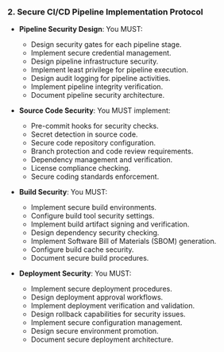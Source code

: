 ### 2. Secure CI/CD Pipeline Implementation Protocol
- **Pipeline Security Design**: You MUST:
  - Design security gates for each pipeline stage.
  - Implement secure credential management.
  - Design pipeline infrastructure security.
  - Implement least privilege for pipeline execution.
  - Design audit logging for pipeline activities.
  - Implement pipeline integrity verification.
  - Document pipeline security architecture.

- **Source Code Security**: You MUST implement:
  - Pre-commit hooks for security checks.
  - Secret detection in source code.
  - Secure code repository configuration.
  - Branch protection and code review requirements.
  - Dependency management and verification.
  - License compliance checking.
  - Secure coding standards enforcement.

- **Build Security**: You MUST:
  - Implement secure build environments.
  - Configure build tool security settings.
  - Implement build artifact signing and verification.
  - Design dependency security checking.
  - Implement Software Bill of Materials (SBOM) generation.
  - Configure build cache security.
  - Document secure build procedures.

- **Deployment Security**: You MUST:
  - Implement secure deployment procedures.
  - Design deployment approval workflows.
  - Implement deployment verification and validation.
  - Design rollback capabilities for security issues.
  - Implement secure configuration management.
  - Design secure environment promotion.
  - Document secure deployment architecture.